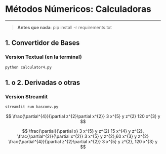 # Métodos Númericos: Calculadoras

---
> **Antes que nada**:   pip install -r requirements.txt

## 1. Convertidor de Bases

### Version Textual (en la terminal)

```zsh
python calculator4.py
```

## 1. o 2. Derivadas o otras

### Version Streamlit

```zsh
streamlit run basconv.py
```

$$
\frac{\partial^{4}}{\partial z^{2}\partial x^{2}} 3 x^{5} y z^{2} 120 x^{3} y
$$


$$
\frac{\partial}{\partial x} 3 x^{5} y z^{2} 15 x^{4} y z^{2}, \frac{\partial^{2}}{\partial x^{2}} 3 x^{5} y z^{2},60 x^{3} y z^{2} \frac{\partial^{4}}{\partial z^{2}\partial x^{2}} 3 x^{5} y z^{2}, 120 x^{3} y
$$
